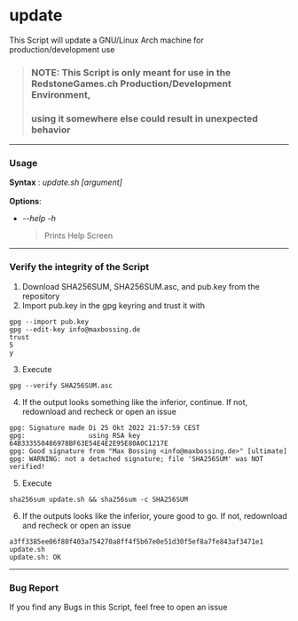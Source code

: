 # update

This Script will update a GNU/Linux Arch machine for production/development use 
> ### NOTE: This Script is only meant for use in the RedstoneGames.ch Production/Development Environment,
> ### using it somewhere else could result in unexpected behavior

---

### **Usage**

**Syntax** : *update.sh [argument]*  
<br>
**Options**:
+ *--help -h*  
    > Prints Help Screen 


---

### **Verify the integrity of the Script**
1. Download SHA256SUM, SHA256SUM.asc, and pub.key from the repository
2. Import pub.key in the gpg keyring and trust it with
```
gpg --import pub.key
gpg --edit-key info@maxbossing.de
trust
5
y
```
3. Execute  
```
gpg --verify SHA256SUM.asc
```
4. If the output looks something like the inferior, continue. If not, redownload and recheck or open an issue
```
gpg: Signature made Di 25 Okt 2022 21:57:59 CEST
gpg:                using RSA key 64B333550486978BF63E54E4E2E95E80A0C1217E
gpg: Good signature from "Max Bossing <info@maxbossing.de>" [ultimate]
gpg: WARNING: not a detached signature; file 'SHA256SUM' was NOT verified!
```
5. Execute
```
sha256sum update.sh && sha256sum -c SHA256SUM
```
6. If the outputs looks like the inferior, youre good to go. If not, redownload and recheck or open an issue 
```
a3ff3385ee06f80f403a754270a8ff4f5b67e0e51d30f5ef8a7fe843af3471e1  update.sh
update.sh: OK
```

---

### **Bug Report**

If you find any Bugs in this Script, feel free to open an issue 
